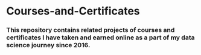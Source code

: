 # Courses-and-Certificates

### This repository contains related projects of courses and certificates I have taken and earned online as a part of my data science journey since 2016.
